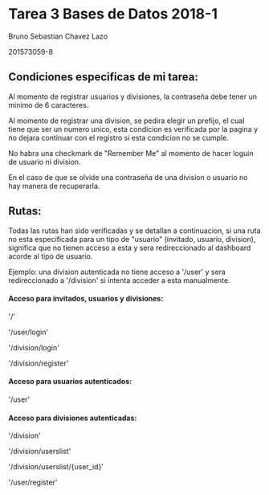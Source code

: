 # Tarea 3 Bases de Datos 2018-1

Bruno Sebastian Chavez Lazo

201573059-8

## Condiciones especificas de mi tarea:

Al momento de registrar usuarios y divisiones,
la contraseña debe tener un minimo de 6 caracteres.

Al momento de registrar una division, 
se pedira elegir un prefijo, 
el cual tiene que ser un numero unico, 
esta condicion es verificada por la pagina y 
no dejara continuar con el registro si esta 
condicion no se cumple.

No habra una checkmark de "Remember Me" 
al momento de hacer loguin de usuario ni division.

En el caso de que se olvide una contraseña 
de una division o usuario no hay manera de recuperarla.

## Rutas:
Todas las rutas han sido verificadas y se detallan 
a continuacion, si una ruta no esta especificada 
para un tipo de "usuario" (invitado, usuario, division), 
significa que no tienen acceso 
a esta y sera redireccionado 
al dashboard acorde al tipo de usuario.

Ejemplo: una division autenticada no tiene acceso a '/user'
y sera redireccionado a '/division' 
si intenta acceder a esta manualmente.
#### Acceso para invitados, usuarios y divisiones:

'/'

'/user/login'

'/division/login'

'/division/register'

#### Acceso para usuarios autenticados:

'/user'

#### Acceso para divisiones autenticadas:

'/division'

'/division/userslist'

'/division/userslist/{user_id}'

'/user/register'
